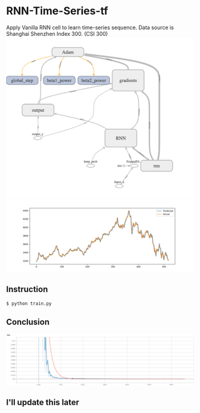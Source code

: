 # RNN-Time-Series-tf

Apply Vanilla RNN cell to learn time-series sequence.
Data source is Shanghai Shenzhen Index 300. (CSI 300)
![Graph](graph.png)
![regression](Figure_1.png)

## Instruction
```{bash}
$ python train.py
```

## Conclusion
![loss](loss.png)

## I'll update this later